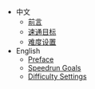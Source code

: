 <!-- _sidebar.md -->

<!--* [Preface 前言](README.md)-->
* 中文
    * [前言](zh/README)
    * [速通目标](zh/goal)
    * [难度设置](zh/difficulty)
* English
    * [Preface](en/README)
    * [Speedrun Goals](en/goal)
    * [Difficulty Settings](en/difficulty)
